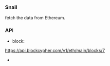 ### Snail

fetch the data from Ethereum.



### API

+ block:   

https://api.blockcypher.com/v1/eth/main/blocks/7

+ 
